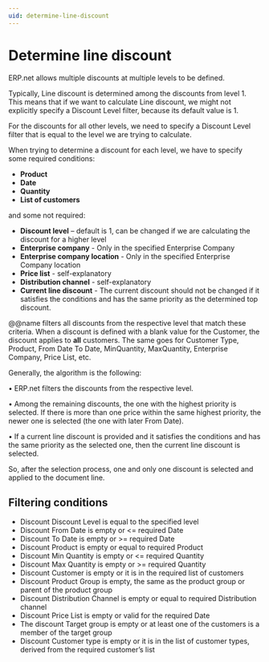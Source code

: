 ```yaml
---
uid: determine-line-discount
---
```


# Determine line discount

ERP.net allows multiple discounts at multiple levels to be defined.

Typically, Line discount is determined among the discounts from level 1. This means that if we want to calculate Line discount, we might not explicitly specify a Discount Level filter, because its default value is 1.

For the discounts for all other levels, we need to specify a Discount Level filter that is equal to the level we are trying to calculate.

When trying to determine a discount for each level, we have to specify some required conditions:
 
- **Product**
- **Date**
- **Quantity**
- **List of customers**

and some not required:
 
-	**Discount level** – default is 1, can be changed if we are calculating the discount for a higher level
- **Enterprise company** - Only in the specified Enterprise Company
- **Enterprise company location** - Only in the specified Enterprise Company location
- **Price list** - self-explanatory
- **Distribution channel** - self-explanatory
- **Current line discount** - The current discount should not be changed if it satisfies the conditions and has the same priority as the determined top discount.

@@name filters all discounts from the respective level that match these criteria. When a discount is defined with a blank value for the Customer, the discount applies to **all** customers. The same goes for Customer Type, Product, From Date To Date, MinQuantity, MaxQuantity, Enterprise Company, Price List, etc.
 

Generally, the algorithm is the following:

•	ERP.net filters the discounts from the respective level.

•	Among the remaining discounts, the one with the highest priority is selected. If there is more than one price within the same highest priority, the newer one is selected (the one with later From Date).

•	If a current line discount is provided and it satisfies the conditions and has the same priority as the selected one, then the current line discount is selected.

So, after the selection process, one and only one discount is selected and applied to the document line.

 
## Filtering conditions

- Discount Discount Level is equal to the specified level
- Discount From Date is empty or <= required Date
- Discount To Date is empty or >= required Date
- Discount Product is empty or equal to required Product
- Discount Min Quantity is empty or <= required Quantity
- Discount Max Quantity is empty or >= required Quantity
- Discount Customer is empty or it is in the required list of customers
- Discount Product Group is empty, the same as the product group or parent of the product group
- Discount Distribution Channel is empty or equal to required Distribution channel 
- Discount Price List is empty or valid for the required Date
- The discount Target group is empty or at least one of the customers is a member of the target group
- Discount Customer type is empty or it is in the list of customer types, derived from the required customer’s list

